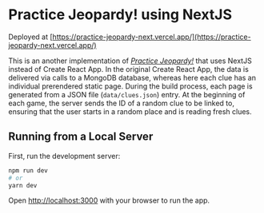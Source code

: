 # Practice Jeopardy! using NextJS

Deployed at [https://practice-jeopardy-next.vercel.app/](https://practice-jeopardy-next.vercel.app/)

This is an another implementation of [_Practice Jeopardy!_](https://github.com/jaredjgebel/practice-jeopardy) that uses NextJS instead of Create React App. In the original Create React App, the data is delivered via calls to a MongoDB database, whereas here each clue has an individual prerendered static page. During the build process, each page is generated from a JSON file (`data/clues.json`) entry. At the beginning of each game, the server sends the ID of a random clue to be linked to, ensuring that the user starts in a random place and is reading fresh clues.

## Running from a Local Server

First, run the development server:

```bash
npm run dev
# or
yarn dev
```

Open [http://localhost:3000](http://localhost:3000) with your browser to run the app.
